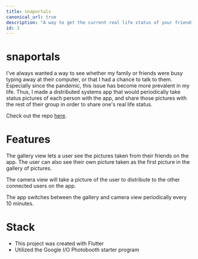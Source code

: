 ```yaml
---
title: snaportals
canonical_url: true
description: "A way to get the current real life status of your friends while remote."
id: 3
---
```


# snaportals

I've always wanted a way to see whether my family or friends were busy typing away at their computer, or that I had a chance to talk to them. Especially since the pandemic, this issue has become more prevalent in my life. Thus, I made a distributed systems app that would periodically take status pictures of each person with the app, and share those pictures with the rest of their group in order to share one's real life status.

Check out the repo [here](https://github.com/nathan-louie/snaportals).

# Features

The gallery view lets a user see the pictures taken from their friends on the app. The user can also see their own picture taken as the first picture in the gallery of pictures.

The camera view will take a picture of the user to distribute to the other connected users on the app.

The app switches between the gallery and camera view periodically every 10 minutes.

# Stack

- This project was created with Flutter
- Utilized the Google I/O Photobooth starter program
